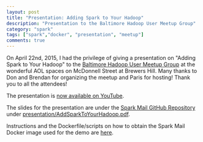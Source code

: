 ```yaml
---
layout: post
title: "Presentation: Adding Spark to Your Hadoop"
description: "Presentation to the Baltimore Hadoop User Meetup Group"
category: "spark"
tags: ["spark","docker", "presentation", "meetup"]
comments: true
---
```


On April 22nd, 2015, I had the privilege of giving a presentation on
"Adding Spark to Your Hadoop" to the [Baltimore Hadoop User Meetup Group](http://www.meetup.com/Baltimore-Hadoop-User-Group/events/221583743/)
at the wonderful AOL spaces on McDonnell Street at Brewers Hill. Many thanks to
Don and Brendan for organizing the meetup and Paris for hosting! Thank you to
all the attendees!

The presentation is [now available on YouTube](https://www.youtube.com/watch?v=WgqYn3RlWlI).

The slides for the presentation are under the
[Spark Mail GitHub Repository](https://github.com/medale/) under [presentation/AddSparkToYourHadoop.pdf](https://github.com/medale/presentations/blob/master/add-spark-to-your-hadoop-2015/AddSparkToYourHadoop.pdf).

Instructions and the Dockerfile/scripts on how to obtain the Spark Mail
Docker image used for the demo are [here](https://github.com/medale/spark-mail-docker).
